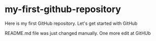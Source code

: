 # my-first-github-repository
Here is my first GitHub repository. Let's get started with GitHub


README.md file was just changed manually. One more edit at GitHUb
